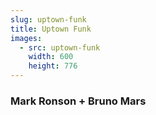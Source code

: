```yaml
---
slug: uptown-funk
title: Uptown Funk
images:
  - src: uptown-funk
    width: 600
    height: 776
---
```

### Mark Ronson + Bruno Mars

<div data-player="OPf0YbXqDm0"></div>